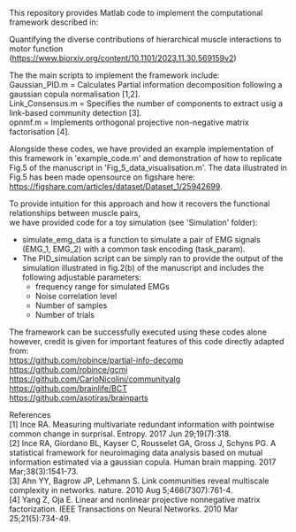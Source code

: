 This repository provides Matlab code to implement the computational framework described in:

Quantifying the diverse contributions of hierarchical muscle interactions to motor function
(https://www.biorxiv.org/content/10.1101/2023.11.30.569159v2)

The the main scripts to implement the framework include: \
Gaussian_PID.m = Calculates Partial information decomposition following a gaussian copula normalisation [1,2]. \
Link_Consensus.m = Specifies the number of components to extract usig a link-based community detection [3]. \
opnmf.m = Implements orthogonal projective non-negative matrix factorisation [4].

Alongside these codes, we have provided an example implementation of this framework in 'example_code.m' and demonstration of how to replicate Fig.5 of the manuscript in
'Fig_5_data_visualisation.m'. The data illustrated in Fig.5 has been made opensource on figshare here: https://figshare.com/articles/dataset/Dataset_1/25942699.

To provide intuition for this approach and how it recovers the functional relationships between muscle pairs, \
we have provided code for a toy simulation (see 'Simulation' folder): 
- simulate_emg_data is a function to simulate a pair of EMG signals (EMG_1, EMG_2) with a common task encoding (task_param). 
- The PID_simulation script can be simply ran to provide the output of the simulation illustrated in fig.2(b) of the manuscript and includes the following adjustable parameters: 
    - frequency range for simulated EMGs
    - Noise correlation level
    - Number of samples
    - Number of trials

The framework can be successfully executed using these codes alone however, credit is given for important features of this code directly adapted from: \
https://github.com/robince/partial-info-decomp \
https://github.com/robince/gcmi \
https://github.com/CarloNicolini/communityalg \
https://github.com/brainlife/BCT \
https://github.com/asotiras/brainparts

References \
[1] Ince RA. Measuring multivariate redundant information with pointwise common change in surprisal. Entropy. 2017 Jun 29;19(7):318. \
[2] Ince RA, Giordano BL, Kayser C, Rousselet GA, Gross J, Schyns PG. A statistical framework for neuroimaging data analysis based on mutual information estimated via a gaussian copula. Human brain mapping. 2017 Mar;38(3):1541-73. \
[3] Ahn YY, Bagrow JP, Lehmann S. Link communities reveal multiscale complexity in networks. nature. 2010 Aug 5;466(7307):761-4. \
[4] Yang Z, Oja E. Linear and nonlinear projective nonnegative matrix factorization. IEEE Transactions on Neural Networks. 2010 Mar 25;21(5):734-49.
